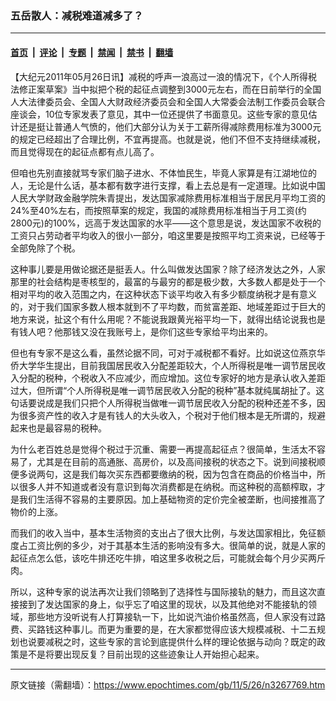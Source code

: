 ### 五岳散人：减税难道减多了？

---

#### [首页](../../../..?n3267769) &nbsp;|&nbsp; [评论](../../../../../epoch-comment?n3267769) &nbsp;|&nbsp; [专题](../../../../../epoch-special?n3267769) &nbsp;|&nbsp; [禁闻](../../../../../epoch-news?n3267769) &nbsp;|&nbsp; [禁书](../../../../../books?n3267769) &nbsp;|&nbsp; [翻墙](https://github.com/gfw-breaker/nogfw/blob/master/README.md?n3267769)


<div class="post_content" id="artbody" itemprop="articleBody">
 <!-- article content begin -->
 <p>
  【大纪元2011年05月26日讯】减税的呼声一浪高过一浪的情况下，《个人所得税法修正案草案》当中拟把个税的起征点调整到3000元左右，而在日前举行的全国人大法律委员会、全国人大财政经济委员会和全国人大常委会法制工作委员会联合座谈会，10位专家发表了意见，其中一位还提供了书面意见。这些专家的意见估计还是挺让普通人气愤的，他们大部分认为关于工薪所得减除费用标准为3000元的规定已经超出了合理比例，不宜再提高。也就是说，他们不但不支持继续减税，而且觉得现在的起征点都有点儿高了。
 </p>
 <p>
  但咱也先别直接就骂专家们脑子进水、不体恤民生，毕竟人家算是有江湖地位的人，无论是什么话，基本都有数字进行支撑，看上去总是有一定道理。比如说中国人民大学财政金融学院朱青提出，发达国家减除费用标准相当于居民月平均工资的24%至40%左右，而按照草案的规定，我国的减除费用标准相当于月工资(约2800元)的100%，远高于发达国家的水平——这个意思是说，发达国家不收税的工资只占劳动者平均收入的很小一部分，咱这里要是按照平均工资来说，已经等于全部免除了个税。
 </p>
 <p>
  这种事儿要是用做论据还是挺丢人。什么叫做发达国家？除了经济发达之外，人家那里的社会结构是枣核型的，最富的与最穷的都是极少数，大多数人都是处于一个相对平均的收入范围之内，在这种状态下谈平均收入有多少额度纳税才是有意义的，对于我们国家多数人根本就到不了平均数，而贫富差距、地域差距过于巨大的地方来说，扯这个有什么用呢？不能说我跟黄光裕平均一下，就得出结论说我也是有钱人吧？他那钱又没在我账号上，是你们这些专家给平均出来的。
 </p>
 <p>
  但也有专家不是这么看，虽然论据不同，可对于减税都不看好。比如说这位燕京华侨大学华生提出，目前我国居民收入分配差距较大，个人所得税是唯一调节居民收入分配的税种，个税收入不应减少，而应增加。这位专家好的地方是承认收入差距过大，但所谓“个人所得税是唯一调节居民收入分配的税种”基本就纯属胡扯了。这句话要说成是我们只把个人所得税当做唯一调节居民收入分配的税种还差不多，因为很多资产性的收入才是有钱人的大头收入，个税对于他们根本是无所谓的，规避起来也是最容易的税种。
 </p>
 <p>
  为什么老百姓总是觉得个税过于沉重、需要一再提高起征点？很简单，生活太不容易了，尤其是在目前的高通胀、高房价，以及高间接税的状态之下。说到间接税顺便多说两句，这是我们每次买东西都要缴纳的税，因为包含在商品的价格当中，所以很多人并不知道或者没有意识到每次消费都是在纳税。而这种税的高额榨取，才是我们生活得不容易的主要原因。加上基础物资的定价完全被垄断，也间接推高了物价的上涨。
 </p>
 <p>
  而我们的收入当中，基本生活物资的支出占了很大比例，与发达国家相比，免征额度占工资比例的多少，对于其基本生活的影响没有多大。很简单的说，就是人家的起征点怎么低，该吃牛排还吃牛排，咱这里多收税之后，可能就会每个月少买两斤肉。
 </p>
 <p>
  所以，这种专家的说法再次让我们领略到了选择性与国际接轨的魅力，而且这次直接接到了发达国家的身上，似乎忘了咱这里的现状，以及其他绝对不能接轨的领域，那些地方没听说有人打算接轨一下，比如说汽油价格虽然高，但人家没有过路费、买路钱这种事儿。而更为重要的是，在大家都觉得应该大规模减税、十二五规划也说要减税之时，这些专家的言论到底提供什么样的理论依据与动向？既定的政策是不是将要出现反复？目前出现的这些迹象让人开始担心起来。
 </p>
 <!-- article content end -->
 <div id="below_article_ad">
 </div>
</div>


---

原文链接（需翻墙）：https://www.epochtimes.com/gb/11/5/26/n3267769.htm